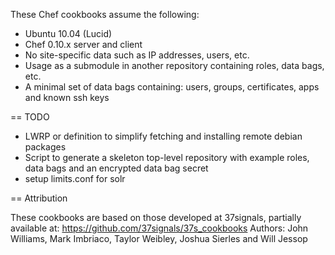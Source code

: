 These Chef cookbooks assume the following:

* Ubuntu 10.04 (Lucid)
* Chef 0.10.x server and client
* No site-specific data such as IP addresses, users, etc.
* Usage as a submodule in another repository containing roles, data bags, etc.
* A minimal set of data bags containing: users, groups, certificates, apps and known ssh keys

== TODO

* LWRP or definition to simplify fetching and installing remote debian packages
* Script to generate a skeleton top-level repository with example roles, data bags and an encrypted data bag secret
* setup limits.conf for solr

== Attribution

These cookbooks are based on those developed at 37signals, partially available at: https://github.com/37signals/37s_cookbooks
Authors: John Williams, Mark Imbriaco, Taylor Weibley, Joshua Sierles and Will Jessop